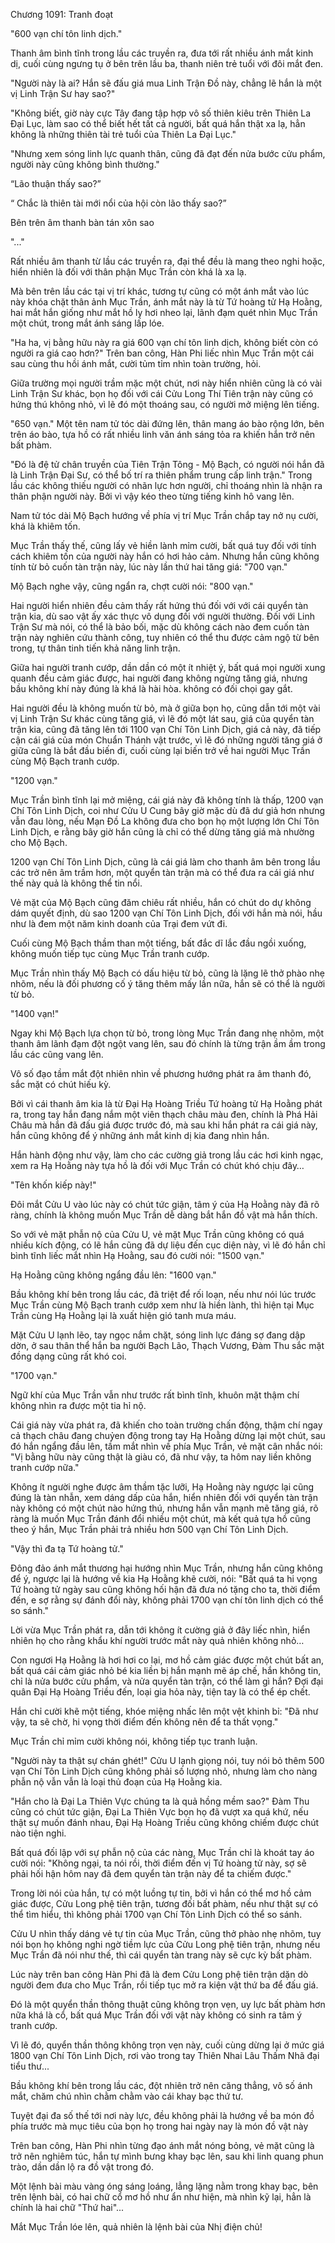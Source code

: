 




Chương 1091: Tranh đoạt


"600 vạn chí tôn linh dịch."

Thanh âm bình tĩnh trong lầu các truyền ra, đưa tới rất nhiều ánh mắt kinh dị, cuối cùng ngưng tụ ở bên trên lầu ba, thanh niên trẻ tuổi với đôi mắt đen.

"Người này là ai? Hắn sẽ đấu giá mua Linh Trận Đồ này, chẳng lẽ hắn là một vị Linh Trận Sư hay sao?"

"Không biết, giờ này cực Tây đang tập hợp vô số thiên kiêu trên Thiên La Đại Lục, làm sao có thể biết hết tất cả người, bất quá hắn thật xa lạ, hẳn không là những thiên tài trẻ tuổi của Thiên La Đại Lục."

"Nhưng xem sóng linh lực quanh thân, cũng đã đạt đến nửa bước cửu phẩm, người này cũng không bình thường."

“Lão thuận thấy sao?”

“ Chắc là thiên tài mới nổi của hội còn lão thấy sao?”

Bên trên âm thanh bàn tán xôn sao

"..."

Rất nhiều âm thanh từ lầu các truyền ra, đại thể đều là mang theo nghi hoặc, hiển nhiên là đối với thân phận Mục Trần còn khá là xa lạ.

Mà bên trên lầu các tại vị trí khác, tương tự cũng có một ánh mắt vào lúc này khóa chặt thân ảnh Mục Trần, ánh mắt này là từ Tứ hoàng tử Hạ Hoằng, hai mắt hắn giống như mắt hồ ly hơi nheo lại, lãnh đạm quét nhìn Mục Trần một chút, trong mắt ánh sáng lấp lóe.

"Ha ha, vị bằng hữu này ra giá 600 vạn chí tôn linh dịch, không biết còn có người ra giá cao hơn?" Trên ban công, Hàn Phi liếc nhìn Mục Trần một cái sau cùng thu hồi ánh mắt, cười tủm tỉm nhìn toàn trường, hỏi.

Giữa trường mọi người trầm mặc một chút, nơi này hiển nhiên cũng là có vài Linh Trận Sư khác, bọn họ đối với cái Cửu Long Thí Tiên trận này cũng có hứng thú không nhỏ, vì lẽ đó một thoáng sau, có người mở miệng lên tiếng.

"650 vạn." Một tên nam tử tóc dài đứng lên, thân mang áo bào rộng lớn, bên trên áo bào, tựa hồ có rất nhiều linh văn ánh sáng tỏa ra khiến hắn trở nên bất phàm.

"Đó là đệ tử chân truyền của Tiên Trận Tông - Mộ Bạch, có người nói hắn đã là Linh Trận Đại Sư, có thể bố trí ra thiên phẩm trung cấp linh trận." Trong lầu các không thiếu người có nhãn lực hơn người, chỉ thoáng nhìn là nhận ra thân phận người này. Bởi vì vậy kéo theo từng tiếng kinh hô vang lên.

Nam tử tóc dài Mộ Bạch hướng về phía vị trí Mục Trần chắp tay nở nụ cười, khá là khiêm tốn.

Mục Trần thấy thế, cũng lấy vẻ hiền lành mỉm cười, bất quá tuy đối với tính cách khiêm tốn của người này hắn có hơi hảo cảm. Nhưng hắn cũng không tính từ bỏ cuốn tàn trận này, lúc này lần thứ hai tăng giá: "700 vạn."

Mộ Bạch nghe vậy, cũng ngẩn ra, chợt cười nói: "800 vạn."

Hai người hiển nhiên đều cảm thấy rất hứng thú đối với với cái quyển tàn trận kia, dù sao vật ấy xác thực vô dụng đối với người thường. Đối với Linh Trận Sư mà nói, có thể là bảo bối, mặc dù không cách nào đem cuốn tàn trận này nghiên cứu thành công, tuy nhiên có thể thu được cảm ngộ từ bên trong, tự thân tinh tiến khả năng linh trận.

Giữa hai người tranh cướp, dần dần có một ít nhiệt ý, bất quá mọi người xung quanh đều cảm giác được, hai người đang không ngừng tăng giá, nhưng bầu không khí này đúng là khá là hài hòa. không có đối chọi gay gắt.

Hai người đều là không muốn từ bỏ, mà ở giữa bọn họ, cũng dẫn tới một vài vị Linh Trận Sư khác cùng tăng giá, vì lẽ đó một lát sau, giá của quyển tàn trận kia, cũng đã tăng lên tới 1100 vạn Chí Tôn Linh Dịch, giá cả này, đã tiếp cận cái giá của món Chuẩn Thánh vật trước, vì lẽ đó những người tăng giá ở giữa cũng là bắt đầu biến đi, cuối cùng lại biến trở về hai người Mục Trần cùng Mộ Bạch tranh cướp.

"1200 vạn."

Mục Trần bình tĩnh lại mở miệng, cái giá này đã không tính là thấp, 1200 vạn Chí Tôn Linh Dịch, coi như Cửu U Cung bây giờ mặc dù đã dư giả hơn nhưng vẫn đau lòng, nếu Mạn Đồ La không đưa cho bọn họ một lượng lớn Chí Tôn Linh Dịch, e rằng bây giờ hắn cũng là chỉ có thể dừng tăng giá mà nhường cho Mộ Bạch.

1200 vạn Chí Tôn Linh Dịch, cũng là cái giá làm cho thanh âm bên trong lầu các trở nên âm trầm hơn, một quyển tàn trận mà có thể đưa ra cái giá như thế này quả là không thể tin nổi.

Vẻ mặt của Mộ Bạch cũng đăm chiêu rất nhiều, hắn có chút do dự không dám quyết định, dù sao 1200 vạn Chí Tôn Linh Dịch, đối với hắn mà nói, hầu như là đem một năm kinh doanh của Trại đem vứt đi.

Cuối cùng Mộ Bạch thầm than một tiếng, bất đắc dĩ lắc đầu ngồi xuống, không muốn tiếp tục cùng Mục Trần tranh cướp.

Mục Trần nhìn thấy Mộ Bạch có dấu hiệu từ bỏ, cũng là lặng lẽ thở phào nhẹ nhõm, nếu là đối phương cố ý tăng thêm mấy lần nữa, hắn sẽ có thể là người từ bỏ.

"1400 vạn!"

Ngay khi Mộ Bạch lựa chọn từ bỏ, trong lòng Mục Trần đang nhẹ nhõm, một thanh âm lãnh đạm đột ngột vang lên, sau đó chính là từng trận ầm ầm trong lầu các cũng vang lên.

Vô số đạo tầm mắt đột nhiên nhìn về phương hướng phát ra âm thanh đó, sắc mặt có chút hiếu kỳ.

Bởi vì cái thanh âm kia là từ Đại Hạ Hoàng Triều Tứ hoàng tử Hạ Hoằng phát ra, trong tay hắn đang nắm một viên thạch châu màu đen, chính là Phá Hải Châu mà hắn đã đấu giá được trước đó, mà sau khi hắn phát ra cái giá này, hắn cũng không để ý những ánh mắt kinh dị kia đang nhìn hắn.

Hắn hành động như vậy, làm cho các cường giả trong lầu các hơi kinh ngạc, xem ra Hạ Hoằng này tựa hồ là đối với Mục Trần có chút khó chịu đây…

"Tên khốn kiếp này!"

Đôi mắt Cửu U vào lúc này có chút tức giận, tâm ý của Hạ Hoằng này đã rõ ràng, chính là không muốn Mục Trần dễ dàng bắt hắn đồ vật mà hắn thích.

So với vẻ mặt phẫn nộ của Cửu U, vẻ mặt Mục Trần cũng không có quá nhiều kích động, có lẽ hắn cũng đã dự liệu đến cục diện này, vì lẽ đó hắn chỉ bình tĩnh liếc mắt nhìn Hạ Hoằng, sau đó cười nói: "1500 vạn."

Hạ Hoằng cũng không ngẩng đầu lên: "1600 vạn."

Bầu không khí bên trong lầu các, đã triệt để rối loạn, nếu như nói lúc trước Mục Trần cùng Mộ Bạch tranh cướp xem như là hiền lành, thì hiện tại Mục Trần cùng Hạ Hoằng lại là xuất hiện gió tanh mưa máu.

Mặt Cửu U lạnh lẽo, tay ngọc nắm chặt, sóng linh lực đáng sợ đang dập dờn, ở sau thân thể hắn ba người Bạch Lão, Thạch Vương, Đàm Thu sắc mặt đồng dạng cũng rất khó coi.

"1700 vạn."

Ngữ khí của Mục Trần vẫn như trước rất bình tĩnh, khuôn mặt thậm chí không nhìn ra được một tia hỉ nộ.

Cái giá này vừa phát ra, đã khiến cho toàn trường chấn động, thậm chí ngay cả thạch châu đang chuỷen động trong tay Hạ Hoằng dừng lại một chút, sau đó hắn ngẩng đầu lên, tầm mắt nhìn về phía Mục Trần, vẻ mặt cân nhắc nói: "Vị bằng hữu này cũng thật là giàu có, đã như vậy, ta hôm nay liền không tranh cướp nữa."

Không ít người nghe được âm thầm tặc lưỡi, Hạ Hoằng này ngược lại cũng đúng là tàn nhẫn, xem dáng dấp của hắn, hiển nhiên đối với quyển tàn trận này không có một chút nào hứng thú, nhưng hắn vẫn mạnh mẽ tăng giá, rõ ràng là muốn Mục Trần đánh đổi nhiều một chút, mà kết quả tựa hồ cũng theo ý hắn, Mục Trần phải trả nhiều hơn 500 vạn Chí Tôn Linh Dịch.

"Vậy thì đa tạ Tứ hoàng tử."

Đông đảo ánh mắt thương hại hướng nhìn Mục Trần, nhưng hắn cũng không để ý, ngược lại là hướng về kia Hạ Hoằng khẽ cười, nói: "Bất quá ta hi vọng Tứ hoàng tử ngày sau cũng không hối hận đã đưa nó tặng cho ta, thời điểm đến, e sợ rằng sự đánh đổi này, không phải 1700 vạn chí tôn linh dịch có thể so sánh."

Lời vừa Mục Trần phát ra, dẫn tới không ít cường giả ở đây liếc nhìn, hiển nhiên họ cho rằng khẩu khí người trước mắt này quả nhiên không nhỏ…

Con ngươi Hạ Hoằng là hơi hơi co lại, mơ hồ cảm giác được một chút bất an, bất quá cái cảm giác nhỏ bé kia liền bị hắn mạnh mẽ áp chế, hắn không tin, chỉ là nửa bước cửu phẩm, và nửa quyển tàn trận, có thể làm gì hắn? Đợi đại quân Đại Hạ Hoàng Triều đến, loại gia hỏa này, tiện tay là có thể ép chết.

Hắn chỉ cười khẽ một tiếng, khóe miệng nhấc lên một vệt khinh bỉ: "Đã như vậy, ta sẽ chờ, hi vọng thời điểm đến không nên để ta thất vọng."

Mục Trần chỉ mỉm cười không nói, không tiếp tục tranh luận.

"Người này ta thật sự chán ghét!" Cửu U lạnh giọng nói, tuy nói bỏ thêm 500 vạn Chí Tôn Linh Dịch cũng không phải số lượng nhỏ, nhưng làm cho nàng phẫn nộ vẫn vẫn là loại thủ đoạn của Hạ Hoằng kia.

"Hắn cho là Đại La Thiên Vực chúng ta là quả hồng mềm sao?" Đàm Thu cũng có chút tức giận, Đại La Thiên Vực bọn họ đã vượt xa quá khứ, nếu thật sự muốn đánh nhau, Đại Hạ Hoàng Triều cũng không chiếm được chút nào tiện nghi.

Bất quá đối lập với sự phẫn nộ của các nàng, Mục Trần chỉ là khoát tay áo cười nói: "Không ngại, ta nói rồi, thời điểm đến vị Tứ hoàng tử này, sợ sẽ phải hối hận hôm nay đã đem quyển tàn trận này để ta chiếm được."

Trong lời nói của hắn, tự có một luồng tự tin, bởi vì hắn có thể mơ hồ cảm giác được, Cửu Long phệ tiên trận, tương đối bất phàm, nếu như thật sự có thể tìm hiểu, thì không phải 1700 vạn Chí Tôn Linh Dịch có thể so sánh.

Cửu U nhìn thấy dáng vẻ tự tin của Mục Trần, cũng thở phào nhẹ nhõm, tuy nói bọn họ không nghi ngờ tiềm lực của Cửu Long phệ tiên trận, nhưng nếu Mục Trần đã nói như thế, thì cái quyển tàn trang này sẽ cực kỳ bất phàm.

Lúc này trên ban công Hàn Phi đã là đem Cửu Long phệ tiên trận dặn dò người đem đưa cho Mục Trần, rồi tiếp tục mở ra kiện vật thứ ba để đấu giá.

Đó là một quyển thần thông thuật cũng không trọn vẹn, uy lực bất phàm hơn nữa khá là cổ, bất quá Mục Trần đối với vật này không có sinh ra tâm ý tranh cướp.

Vì lẽ đó, quyển thần thông không trọn vẹn này, cuối cùng dừng lại ở mức giá 1800 vạn Chí Tôn Linh Dịch, rơi vào trong tay Thiên Nhai Lâu Thấm Nhã đại tiểu thư...

Bầu không khí bên trong lầu các, đột nhiên trở nên căng thẳng, vô số ánh mắt, chăm chú nhìn chằm chằm vào cái khay bạc thứ tư.

Tuyệt đại đa số thế tới nơi này lực, đều không phải là hướng về ba món đồ phía trước mà mục tiêu của bọn họ trong hai ngày nay là món đồ vật này

Trên ban công, Hàn Phi nhìn từng đạo ánh mắt nóng bỏng, vẻ mặt cũng là trở nên nghiêm túc, hắn tự mình bưng khay bạc lên, sau khi linh quang phun trào, dần dần lộ ra đồ vật trong đó.

Một lệnh bài màu vàng óng sáng loáng, lẳng lặng nằm trong khay bạc, bên trên lệnh bài, có hai chữ cổ mơ hồ như ẩn như hiện, mà nhìn kỹ lại, hẳn là chính là hai chữ "Thứ hai"...

Mắt Mục Trần lóe lên, quả nhiên là lệnh bài của Nhị điện chủ!




